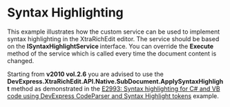 # Syntax Highlighting


<p>This example illustrates how the custom service can be used to implement syntax highlighting in the XtraRichEdit editor. The service should be based on the <strong>ISyntaxHighlightService </strong>interface. You can override the <strong>Execute </strong>method of the service which is called every time the document content is changed.</p><p>Starting from <strong>v2010 vol.2.6</strong> you are advised to use the <strong>DevExpress.XtraRichEdit.API.Native.SubDocument.ApplySyntaxHighlight</strong> method as demonstrated in the <a href="https://www.devexpress.com/Support/Center/p/E2993">E2993: Syntax highlighting for C# and VB code using DevExpress CodeParser and Syntax Highlight tokens</a> example.</p>

<br/>



